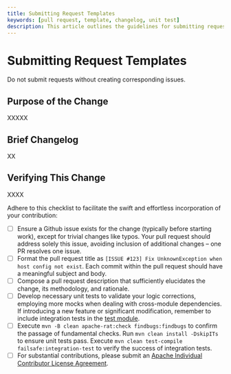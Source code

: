 ```yaml
---
title: Submitting Request Templates
keywords: [pull request, template, changelog, unit test]
description: This article outlines the guidelines for submitting request templates, emphasizing the need to create associated issues before submission. It clarifies the purpose of the change, provides a brief changelog, and details verification procedures. A comprehensive checklist is provided to guide contributors on effectively integrating their code, covering aspects such as using Github issues, formatting pull request titles, writing descriptive change summaries, conducting necessary unit tests, and executing essential Maven commands for checks. Contributors of substantial work are reminded to sign the Apache Individual Contributor License Agreement.
---
```


# Submitting Request Templates

Do not submit requests without creating corresponding issues.

## Purpose of the Change

XXXXX

## Brief Changelog

XX

## Verifying This Change

XXXX

Adhere to this checklist to facilitate the swift and effortless incorporation of your contribution:

* [ ] Ensure a Github issue exists for the change (typically before starting work), except for trivial changes like typos. Your pull request should address solely this issue, avoiding inclusion of additional changes – one PR resolves one issue.
* [ ] Format the pull request title as `[ISSUE #123] Fix UnknownException when host config not exist`. Each commit within the pull request should have a meaningful subject and body.
* [ ] Compose a pull request description that sufficiently elucidates the change, its methodology, and rationale.
* [ ] Develop necessary unit tests to validate your logic corrections, employing more mocks when dealing with cross-module dependencies. If introducing a new feature or significant modification, remember to include integration tests in the [test module](https://github.com/apache/rocketmq/tree/master/test).
* [ ] Execute `mvn -B clean apache-rat:check findbugs:findbugs` to confirm the passage of fundamental checks. Run `mvn clean install -DskipITs` to ensure unit tests pass. Execute `mvn clean test-compile failsafe:integration-test` to verify the success of integration tests.
* [ ] For substantial contributions, please submit an [Apache Individual Contributor License Agreement](http://www.apache.org/licenses/#clas).